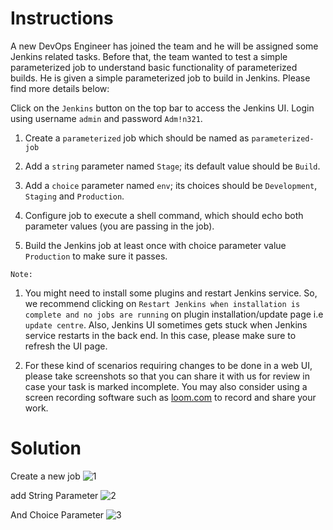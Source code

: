 # Instructions

A new DevOps Engineer has joined the team and he will be assigned some Jenkins related tasks. Before that, the team wanted to test a simple parameterized job to understand basic functionality of parameterized builds. He is given a simple parameterized job to build in Jenkins. Please find more details below:

Click on the `Jenkins` button on the top bar to access the Jenkins UI. Login using username `admin` and password `Adm!n321`.

1. Create a `parameterized` job which should be named as `parameterized-job`

2. Add  a `string` parameter named `Stage`; its default value should be `Build`.

3. Add a `choice` parameter named `env`; its choices should be `Development`, `Staging` and `Production`.

4. Configure job to execute a shell command, which should echo both parameter values (you are passing in the job).

5. Build the Jenkins job at least once with choice parameter value `Production` to make sure it passes.

`Note:`

1. You might need to install some plugins and restart Jenkins service. So, we recommend clicking on `Restart Jenkins when installation is complete and no jobs are running` on plugin installation/update page i.e `update centre`. Also, Jenkins UI sometimes gets stuck when Jenkins service restarts in 
the back end. In this case, please make sure to refresh the UI page.

2. For these kind of scenarios requiring changes to be done in a web UI, please take screenshots so that you can share it with us for review in case your task is marked incomplete. You may also consider using a screen recording software such as [loom.com](http://loom.com/) to record and share your work.

# Solution

Create a new job
![1](https://github.com/user-attachments/assets/9c7204d4-48b6-4078-8cc3-34d642370316)

add String Parameter
![2](https://github.com/user-attachments/assets/366bc422-7c39-4964-b31c-2dc8aadf4be7)

And Choice Parameter
![3](https://github.com/user-attachments/assets/61affb4d-b29f-4b69-b02e-e873aec9af1a)
